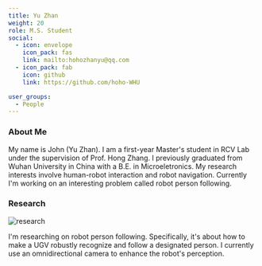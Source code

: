 ```yaml
---
title: Yu Zhan
weight: 20
role: M.S. Student
social:
  - icon: envelope 
    icon_pack: fas
    link: mailto:hohozhanyu@qq.com
  - icon_pack: fab
    icon: github
    link: https://github.com/hoho-WHU

user_groups:
  - People
---
```

### About Me
My name is John (Yu Zhan). I am a first-year Master's student in RCV Lab under the supervision of Prof. Hong Zhang. I previously graduated from Wuhan University in China with a B.E. in Microeletronics. My research interests involve human-robot interaction and robot navigation. Currently I'm working on an interesting problem called robot person following.

### Research
![research](authors_research/yu_zhan.gif "Research Introduction")

I'm researching on robot person following. Specifically, it's about how to make a UGV robustly recognize and follow a designated person. I currently use an omnidirectional camera to enhance the robot's perception. 





